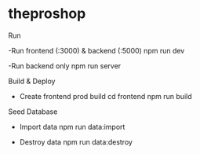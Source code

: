 # theproshop

Run

-Run frontend (:3000) & backend (:5000)
npm run dev

-Run backend only
npm run server


Build & Deploy
- Create frontend prod build
cd frontend
npm run build


Seed Database

- Import data
npm run data:import

- Destroy data
npm run data:destroy

